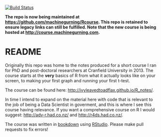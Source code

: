 [![Build Status](https://travis-ci.org/ivyleavedtoadflax/R_notes.svg?branch=master)](https://travis-ci.org/ivyleavedtoadflax/R_notes)

**The repo is now being maintained at <https://github.com/machinegurning/Rcourse>. This repo is retained to ensure legacy links can still be fulfilled. Note that the new course is being hosted at <http://course.machinegurning.com>.**

# README

Originally this repo was home to the notes produced for a short course I ran for PhD and post-doctoral researchers at Cranfield University in 2013.
The course starts at the **very** basics of R from what it actually looks like on your screen, to making your first graph and running your first t-test.

The course can be found here: <http://ivyleavedtoadflax.github.io/R_notes/>.

In time I intend to expand on the material here with code that is relevant to the job of being a Data Scientist in goverment, and this is where I see this course having relevance.
If you want a comprehensive course on R I would suggest: <http://adv-r.had.co.nz/> and <http://r4ds.had.co.nz/>.

The course was written in [bookdown](https://bookdown.org/) using [RStudio](http://www.rstudio.com/).
Please make pull requests to fix errors!

